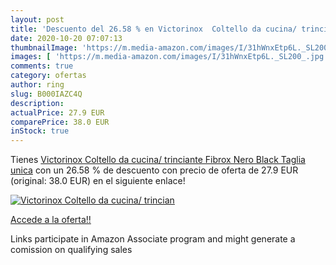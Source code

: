 ```yaml
---
layout: post
title: 'Descuento del 26.58 % en Victorinox  Coltello da cucina/ trincian'
date: 2020-10-20 07:07:13
thumbnailImage: 'https://m.media-amazon.com/images/I/31hWnxEtp6L._SL200_.jpg'
images: [ 'https://m.media-amazon.com/images/I/31hWnxEtp6L._SL200_.jpg' ]
comments: true
category: ofertas
author: ring
slug: B000IAZC4Q
description:
actualPrice: 27.9 EUR
comparePrice: 38.0 EUR
inStock: true
---
```


Tienes [Victorinox  Coltello da cucina/ trinciante Fibrox  Nero  Black   Taglia unica](https://www.amazon.it/dp/B000IAZC4Q/?tag=tolees00-21) con un 26.58 % de descuento con precio de oferta de 27.9 EUR (original: 38.0 EUR) en el siguiente enlace!

[![Victorinox  Coltello da cucina/ trincian](https://m.media-amazon.com/images/I/31hWnxEtp6L._SL200_.jpg)](https://www.amazon.it/dp/B000IAZC4Q/?tag=tolees00-21)

[Accede a la oferta!!](https://www.amazon.it/dp/B000IAZC4Q/?tag=tolees00-21)

Links participate in Amazon Associate program and might generate a comission on qualifying sales


